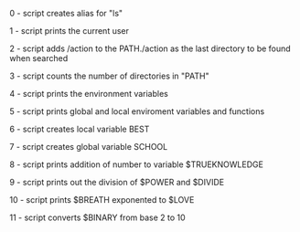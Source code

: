 
0 - script creates alias for "ls"

1 - script prints the current user

2 - script adds /action to the PATH./action as the last directory to be found when searched

3 - script counts the number of directories in "PATH"

4 - script prints the environment variables

5 - script prints global and local enviroment variables and functions

6 - script creates local variable BEST

7 - script creates global variable SCHOOL

8 - script prints addition of number to variable $TRUEKNOWLEDGE

9 - script prints out the division of $POWER and $DIVIDE

10 - script prints $BREATH exponented to $LOVE

11 - script converts $BINARY from base 2 to 10


